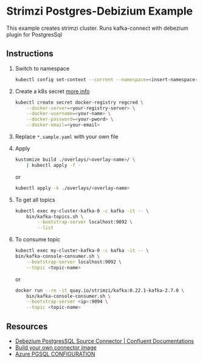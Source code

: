 # Strimzi Postgres-Debizium Example

This example creates strimzi cluster. Runs kafka-connect with debezium plugin for PostgresSql

## Instructions

1. Switch to namespace

    ``` bash
    kubectl config set-context --current --namespace=<insert-namespace-name-here>
    ```

1. Create a k8s secret [more info](https://kubernetes.io/docs/tasks/configure-pod-container/pull-image-private-registry/#registry-secret-existing-credentials)

    ``` bash
    kubectl create secret docker-registry regcred \
        --docker-server=<your-registry-server> \
        --docker-username=<your-name> \
        --docker-password=<your-pword> \
        --docker-email=<your-email>
    ```

1. Replace `*.sample.yaml` with your own file

1. Apply

    ``` bash
    kustomize build ./overlays/<overlay-name>/ \
        | kubectl apply -f -
    ```

    or

    ``` bash
    kubectl apply -k ./overlays/<overlay-name>
    ```

1. To get all topics

    ``` bash
    kubectl exec my-cluster-kafka-0 -c kafka -it -- \
        bin/kafka-topics.sh \
            --bootstrap-server localhost:9092 \
            --list
    ```

1. To consume topic

    ``` bash
    kubectl exec my-cluster-kafka-0 -c kafka -it -- \
    bin/kafka-console-consumer.sh \
        --bootstrap-server localhost:9092 \
        --topic <topic-name>
    ```

    or

    ``` bash
    docker run --rm -it quay.io/strimzi/kafka:0.22.1-kafka-2.7.0 \
        bin/kafka-console-consumer.sh \
        --bootstrap-server <ip>:9094 \
        --topic <topic-name>
    ```

## Resources

- [Debezium PostgresSQL Source Connector | Confluent Documentations](https://docs.confluent.io/debezium-connect-postgres-source/current/overview.html)
- [Build your own connector image](https://strimzi.io/blog/2021/03/29/connector-build/)
- [Azure PGSQL CONFIGURATION](https://debezium.io/documentation/reference/connectors/postgresql.html#postgresql-on-azure)